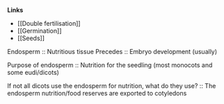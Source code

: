 **Links**
- [[Double fertilisation]]
- [[Germination]]
- [[Seeds]]

Endosperm :: Nutritious tissue
Precedes :: Embryo development (usually)

Purpose of endosperm :: Nutrition for the seedling (most monocots and some eudi/dicots)

If not all dicots use the endosperm for nutrition, what do they use? :: The endosperm nutrition/food reserves are exported to cotyledons

